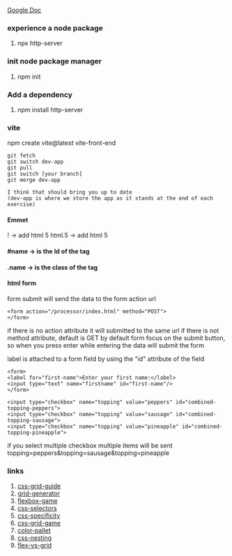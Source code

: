 [Google Doc](https://docs.google.com/document/d/1erk8yYrzm1-12CTnzG-JM3lbXhfWVyaMYLGzs3M-VPo/edit#heading=h.pu6618dbp3b0)

### experience a node package

1. npx http-server

### init node package manager

1. npm init

### Add a dependency

1. npm install http-server

### vite

npm create vite@latest vite-front-end

```
git fetch
git switch dev-app
git pull
git switch [your branch]
git merge dev-app

I think that should bring you up to date
(dev-app is where we store the app as it stands at the end of each exercise)
```

#### Emmet

! -> add html 5
html.5 -> add html 5

#### #name -> is the Id of the tag

#### .name -> is the class of the tag

#### html form

form submit will send the data to the form action url

```
<form action="/processor/index.html" method="POST">
</form>
```

if there is no action attribute it will submitted to the same url
if there is not method attribute, default is GET
by default form focus on the submit button, so when you press enter while entering the data will submit the form

label is attached to a form field by using the "id" attribute of the field

```
<form>
<label for="first-name">Enter your first name:</label>
<input type="text" name="firstname" id="first-name"/>
</form>
```

```
<input type="checkbox" name="topping" value="peppers" id="combined-topping-peppers">
<input type="checkbox" name="topping" value="sausage" id="combined-topping-sausage">
<input type="checkbox" name="topping" value="pineapple" id="combined-topping-pineapple">
```

if you select multiple checkbox multiple items will be sent
topping=peppers&topping=sausage&topping=pineapple

### links

1. [css-grid-guide](https://css-tricks.com/snippets/css/complete-guide-grid/)
2. [grid-generator](https://cssgrid-generator.netlify.app/)
3. [flexbox-game](https://flexboxfroggy.com/)
4. [css-selectors](https://flukeout.github.io/)
5. [css-specificity](https://specifishity.com/)
6. [css-grid-game](https://cssgridgarden.com/)
7. [color-pallet](https://coolors.co/)
8. [css-nesting](https://developer.mozilla.org/en-US/docs/Web/CSS/CSS_nesting/Using_CSS_nesting)
9. [flex-vs-grid](https://blog.logrocket.com/css-flexbox-vs-css-grid/)
